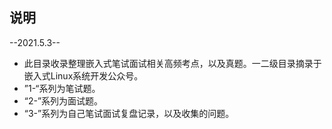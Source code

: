## 说明

--2021.5.3--

+ 此目录收录整理嵌入式笔试面试相关高频考点，以及真题。一二级目录摘录于嵌入式Linux系统开发公众号。
+ ”1-“系列为笔试题。
+ “2-”系列为面试题。
+ “3-”系列为自己笔试面试复盘记录，以及收集的问题。